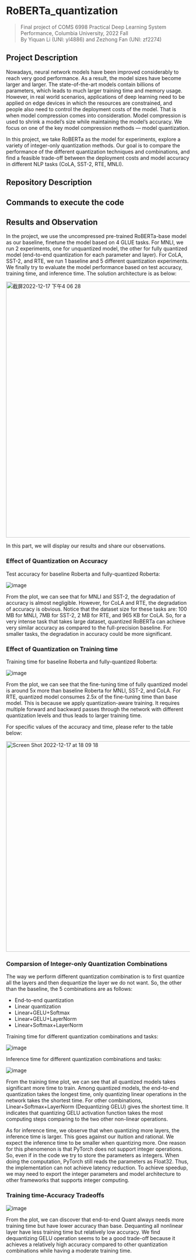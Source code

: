 # RoBERTa_quantization

> Final project of COMS 6998 Practical Deep Learning System Performance, Columbia University, 2022 Fall\
> By Yiquan Li (UNI: yl4886) and Zezhong Fan (UNI: zf2274)

## Project Description

Nowadays, neural network models have been improved considerably to reach very good performance. As a result, the model sizes have become larger and larger. The state-of-the-art models contain billions of parameters, which leads to much larger training time and memory usage. However, in real world scenarios, applications of deep learning need to be applied on edge devices in which the resources are constrained, and people also need to control the deployment costs of the model. That is when model compression comes into consideration. Model compression is used to shrink a model’s size while maintaining the model’s accuracy. We focus on one of the key model compression methods — model quantization.

In this project, we take RoBERTa as the model for experiments, explore a variety of integer-only quantization methods. Our goal is to compare the performance of the different quantization techniques and combinations, and find a feasible trade-off between the deployment costs and model accuracy in different NLP tasks (CoLA, SST-2, RTE, MNLI).



## Repository Description

## Commands to execute the code

## Results and Observation

In the project, we use the uncompressed pre-trained RoBERTa-base model as our baseline, finetune the model based on 4 GLUE tasks. For MNLI, we run 2 experiments, one for unquantized model, the other for fully quantized model (end-to-end quantization for each parameter and layer). For CoLA, SST-2, and RTE, we run 1 baseline and 5 different quantization experiments. We finally try to evaluate the model performance based on test accuracy, training time, and inference time. The solution architecture is as below:

<img width="700" alt="截屏2022-12-17 下午4 06 28" src="https://user-images.githubusercontent.com/63526495/208515674-937df826-d4f5-4787-9bf6-ec9f95719a89.png">

In this part, we will display our results and share our observations.

### Effect of Quantization on Accuracy 

Test accuracy for baseline Roberta and fully-quantized Roberta:

![image](https://user-images.githubusercontent.com/63526495/208516530-74465842-eee8-4fa5-96b0-393271e11b34.png)

From the plot, we can see that for MNLI and SST-2, the degradation of accuracy is almost negligible. However, for CoLA and RTE, the degradation of accuracy is obvious. Notice that the dataset size for these tasks are: 100 MB for MNLI, 7MB for SST-2, 2 MB for RTE, and 965 KB for CoLA. So, for a very intense task that takes large dataset, quantized RoBERTa can achieve very similar accuracy as compared to the full-precision baseline. For smaller tasks, the degradation in accuracy could be more significant.

### Effect of Quantization on Training time

Training time for baseline Roberta and fully-quantized Roberta:

![image](https://user-images.githubusercontent.com/63526495/208522284-191c8721-c267-41b2-9c71-05e1a71b5911.png)

From the plot, we can see that the fine-tuning time of fully quantized model is around 5x more than baseline Roberta for MNLI, SST-2, and CoLA. For RTE, quantized model consumes 2.5x of the fine-tuning time than base model. This is because we apply quantization-aware training. It requires multiple forward and backward passes through the network with different quantization levels and thus leads to larger training time.

For specific values of the accuracy and time, please refer to the table below:

<img width="576" alt="Screen Shot 2022-12-17 at 18 09 18" src="https://user-images.githubusercontent.com/63526495/208526679-41f0ed2e-4489-432b-863c-adf78c3e8f8a.png">

### Comparsion of Integer-only Quantization Combinations

The way we perform different quantization combination is to first quantize all the layers and then dequantize the layer we do not want. So, the other than the baseline, the 5 combinations are as follows:
- End-to-end quantization
- Linear quantization
- Linear+GELU+Softmax
- Linear+GELU+LayerNorm 
- Linear+Softmax+LayerNorm

Training time for different quantization combinations and tasks:

![image](https://user-images.githubusercontent.com/63526495/208529800-f6603d18-995f-475b-907b-34b1d3894b52.png)

Inference time for different quantization combinations and tasks:

![image](https://user-images.githubusercontent.com/63526495/208527994-30500e9b-9299-44a2-9c69-6bd6fc6fc6b8.png)

From the training time plot, we can see that all quantized models takes significant more time to train. Among quantized models, the end-to-end quantization takes the longest time, only quantizing linear operations in the network takes the shortest time. For other combinations, Linear+Softmax+LayerNorm (Dequantizing GELU) gives the shortest time. It indicates that quantizing GELU activation function takes the most computing steps comparing to the two other non-linear operations.

As for inference time, we observe that when quantizing more layers, the inference time is larger. This goes against our ituition and rational. We expect the inference time to be smaller when quantizing more. One reason for this phenomenon is that PyTorch does not support integer operations. So, even if in the code we try to store the parameters as integers. When doing the computation, PyTorch still reads the parameters as Float32. Thus, the implementation can not achieve latency reduction. To achieve speedup, we may need to export the integer parameters and model architecture to other frameworks that supports integer computing.

### Training time-Accuracy Tradeoffs

![image](https://user-images.githubusercontent.com/63526495/208532181-4328dc8f-4367-4e5a-a628-ff7bb3947e88.png)

From the plot, we can discover that end-to-end Quant always needs more training time but have lower accuracy than base. Dequanting all nonlinear layer have less training time but relatively low accuracy. We find dequantizing GELU operation seems to be a good trade-off because it achieves a relatively high accuracy compared to other quantization combinations while having a moderate training time.



  





